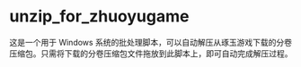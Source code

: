 # unzip_for_zhuoyugame
这是一个用于 Windows 系统的批处理脚本，可以自动解压从琢玉游戏下载的分卷压缩包。只需将下载的分卷压缩包文件拖放到此脚本上，即可自动完成解压过程。
